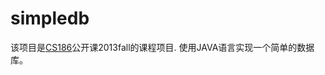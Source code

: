 # simpledb

该项目是[CS186](http://www-inst.eecs.berkeley.edu/~cs186/fa13/)公开课2013fall的课程项目.
使用JAVA语言实现一个简单的数据库。
